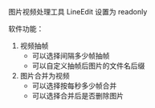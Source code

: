图片视频处理工具
LineEdit 设置为 readonly

软件功能：
1. 视频抽帧
   - 可以选择间隔多少帧抽帧
   - 可以自定义抽帧后图片的文件名后缀
2. 图片合并为视频
   - 可以选择按每秒多少帧合并
   - 可以选择合并后是否删除图片